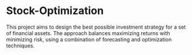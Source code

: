 # Stock-Optimization
This project aims to design the best possible investment strategy for a set of financial assets. The approach balances maximizing returns with minimizing risk, using a combination of forecasting and optimization techniques.
